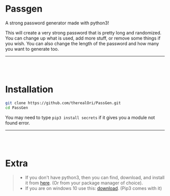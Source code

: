 # Passgen
A strong password generator made with python3!


This will create a very strong password that is pretty long and randomized.
You can change up what is used, add more stuff, or remove some things if you wish. You can also change the length of the password and how many you want to generate too.
__ __

<br />
<br />
  
# Installation

```bash
git clone https://github.com/therealOri/PassGen.git
cd PassGen
```

You may need to type `pip3 install secrets` if it gives you a module not found error.
__ __

<br />
<br />

# Extra
> - If you don't have python3, then you can find, download, and install it from [here](https://www.python.org/downloads/). (Or from your package manager of choice).
> - If you are on windows 10 use this: [download](https://www.python.org/ftp/python/3.10.1/python-3.10.1-amd64.exe). (Pip3 comes with it)
